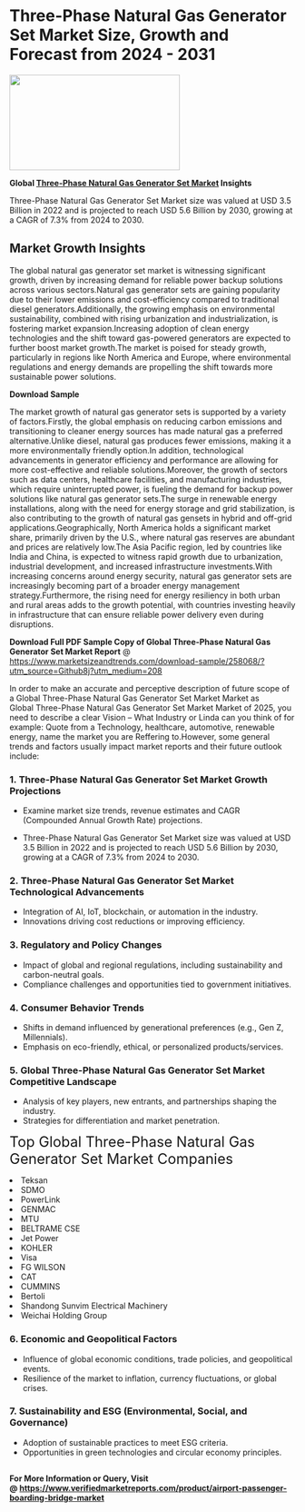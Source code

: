 <H1>Three-Phase Natural Gas Generator Set Market Size, Growth and Forecast from 2024 - 2031</H1><img class="aligncenter size-medium wp-image-584254" src="https://thirdeyenews.in/wp-content/uploads/2024/09/Global-Market-Research-300x168.jpeg" alt="" width="300" height="168" /><p><strong>Global&nbsp;<a href="https://www.marketsizeandtrends.com/download-sample/258068/?utm_source=Github8j?utm_medium=208">Three-Phase Natural Gas Generator Set Market</a> Insights</strong></p><p>Three-Phase Natural Gas Generator Set Market size was valued at USD 3.5 Billion in 2022 and is projected to reach USD 5.6 Billion by 2030, growing at a CAGR of 7.3% from 2024 to 2030.</p><p><h2>Market Growth Insights</h2> <p>The global natural gas generator set market is witnessing significant growth, driven by increasing demand for reliable power backup solutions across various sectors.Natural gas generator sets are gaining popularity due to their lower emissions and cost-efficiency compared to traditional diesel generators.Additionally, the growing emphasis on environmental sustainability, combined with rising urbanization and industrialization, is fostering market expansion.Increasing adoption of clean energy technologies and the shift toward gas-powered generators are expected to further boost market growth.The market is poised for steady growth, particularly in regions like North America and Europe, where environmental regulations and energy demands are propelling the shift towards more sustainable power solutions.</p> <p><strong>Download Sample</strong></p> <p>The market growth of natural gas generator sets is supported by a variety of factors.Firstly, the global emphasis on reducing carbon emissions and transitioning to cleaner energy sources has made natural gas a preferred alternative.Unlike diesel, natural gas produces fewer emissions, making it a more environmentally friendly option.In addition, technological advancements in generator efficiency and performance are allowing for more cost-effective and reliable solutions.Moreover, the growth of sectors such as data centers, healthcare facilities, and manufacturing industries, which require uninterrupted power, is fueling the demand for backup power solutions like natural gas generator sets.The surge in renewable energy installations, along with the need for energy storage and grid stabilization, is also contributing to the growth of natural gas gensets in hybrid and off-grid applications.Geographically, North America holds a significant market share, primarily driven by the U.S., where natural gas reserves are abundant and prices are relatively low.The Asia Pacific region, led by countries like India and China, is expected to witness rapid growth due to urbanization, industrial development, and increased infrastructure investments.With increasing concerns around energy security, natural gas generator sets are increasingly becoming part of a broader energy management strategy.Furthermore, the rising need for energy resiliency in both urban and rural areas adds to the growth potential, with countries investing heavily in infrastructure that can ensure reliable power delivery even during disruptions.<p><span class=""><strong>Download Full PDF Sample Copy of Global Three-Phase Natural Gas Generator Set Market Report</strong> @ <a href="https://www.marketsizeandtrends.com/download-sample/258068/?utm_source=Github8j?utm_medium=208" target="_blank">https://www.marketsizeandtrends.com/download-sample/258068/?utm_source=Github8j?utm_medium=208</a></span></p><p>In order to make an accurate and perceptive description of future scope of a Global&nbsp;Three-Phase Natural Gas Generator Set Market Market as Global&nbsp;Three-Phase Natural Gas Generator Set Market Market of 2025, you need to describe a clear Vision &ndash; What Industry or Linda can you think of for example: Quote from a Technology, healthcare, automotive, renewable energy, name the market you are Reffering to.However, some general trends and factors usually impact market reports and their future outlook include:</p><h3>1.&nbsp;<strong>Three-Phase Natural Gas Generator Set Market Growth Projections</strong></h3><ul><li>Examine market size trends, revenue estimates and CAGR (Compounded Annual Growth Rate) projections.</li><li><p>Three-Phase Natural Gas Generator Set Market size was valued at USD 3.5 Billion in 2022 and is projected to reach USD 5.6 Billion by 2030, growing at a CAGR of 7.3% from 2024 to 2030.</p></li></ul><h3>2.&nbsp;<strong>Three-Phase Natural Gas Generator Set Market Technological Advancements</strong></h3><ul><li>Integration of AI, IoT, blockchain, or automation in the industry.</li><li>Innovations driving cost reductions or improving efficiency.</li></ul><h3>3.&nbsp;<strong>Regulatory and Policy Changes</strong></h3><ul><li>Impact of global and regional regulations, including sustainability and carbon-neutral goals.</li><li>Compliance challenges and opportunities tied to government initiatives.</li></ul><h3>4.&nbsp;<strong>Consumer Behavior Trends</strong></h3><ul><li>Shifts in demand influenced by generational preferences (e.g., Gen Z, Millennials).</li><li>Emphasis on eco-friendly, ethical, or personalized products/services.</li></ul><h3>5.&nbsp;<strong>Global Three-Phase Natural Gas Generator Set Market Competitive Landscape</strong></h3><ul><li>Analysis of key players, new entrants, and partnerships shaping the industry.</li><li>Strategies for differentiation and market penetration.</li></ul><p data-pm-slice="1 1 []"><span style="color: inherit; font-family: inherit; font-size: 25px;">Top Global Three-Phase Natural Gas Generator Set Market Companies</span></p><div class="" data-test-id=""><p><li>Teksan</li><li> SDMO</li><li> PowerLink</li><li> GENMAC</li><li> MTU</li><li> BELTRAME CSE</li><li> Jet Power</li><li> KOHLER</li><li> Visa</li><li> FG WILSON</li><li> CAT</li><li> CUMMINS</li><li> Bertoli</li><li> Shandong Sunvim Electrical Machinery</li><li> Weichai Holding Group</li></p></div><h3>6.&nbsp;<strong>Economic and Geopolitical Factors</strong></h3><ul><li>Influence of global economic conditions, trade policies, and geopolitical events.</li><li>Resilience of the market to inflation, currency fluctuations, or global crises.</li></ul><h3>7.&nbsp;<strong>Sustainability and ESG (Environmental, Social, and Governance)</strong></h3><ul><li>Adoption of sustainable practices to meet ESG criteria.</li><li>Opportunities in green technologies and circular economy principles.</li></ul><h2><strong style="font-size: 14px;">For More Information or Query, Visit @&nbsp;</strong><a style="background-color: #ffffff; font-size: 14px;" href="https://www.marketsizeandtrends.com/report/three-phase-natural-gas-generator-set-market/" target="_blank">https://www.verifiedmarketreports.com/product/airport-passenger-boarding-bridge-market</a></h2>